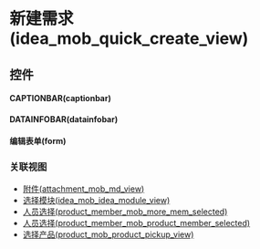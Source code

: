 # 新建需求(idea_mob_quick_create_view)  <!-- {docsify-ignore-all} -->



## 控件
#### CAPTIONBAR(captionbar)
#### DATAINFOBAR(datainfobar)
#### 编辑表单(form)


### 关联视图
  * [附件(attachment_mob_md_view)](app/view/attachment_mob_md_view)
  * [选择模块(idea_mob_idea_module_view)](app/view/idea_mob_idea_module_view)
  * [人员选择(product_member_mob_more_mem_selected)](app/view/product_member_mob_more_mem_selected)
  * [人员选择(product_member_mob_product_member_selected)](app/view/product_member_mob_product_member_selected)
  * [选择产品(product_mob_product_pickup_view)](app/view/product_mob_product_pickup_view)

<script>
 const { createApp } = Vue
  createApp({
    data() {
      return {

      }
    }
  }).use(ElementPlus).mount('#app')
</script>